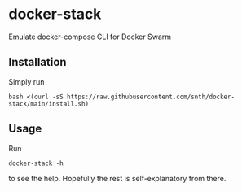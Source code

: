 # docker-stack

Emulate docker-compose CLI for Docker Swarm

## Installation

Simply run

    bash <(curl -sS https://raw.githubusercontent.com/snth/docker-stack/main/install.sh)

## Usage

Run

    docker-stack -h

to see the help. Hopefully the rest is self-explanatory from there.
